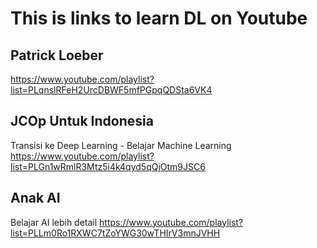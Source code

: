 # This is links to learn DL on Youtube

## Patrick Loeber
https://www.youtube.com/playlist?list=PLqnslRFeH2UrcDBWF5mfPGpqQDSta6VK4

## JCOp Untuk Indonesia
Transisi ke Deep Learning - Belajar Machine Learning
https://www.youtube.com/playlist?list=PLGn1wRmlR3Mtz5i4k4qyd5qQjOtm9JSC6

## Anak AI
Belajar AI lebih detail
https://www.youtube.com/playlist?list=PLLm0Ro1RXWC7tZoYWG30wTHIrV3mnJVHH

